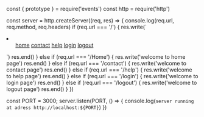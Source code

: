 const { prototype } = require('events')
const http = require('http')

const server = http.createServer((req, res) => {
  console.log(req.url, req.method, req.headers)
  if (req.url === '/') {
    res.write(`  
   <html lang="en">
  <head>
    <meta charset="UTF-8" />
    <meta name="viewport" content="width=device-width, initial-scale=1.0" />
    <title>Document</title>
  </head>
  <body>
    <head>
      <nav>
        <li>
          <ul>
            <a href="/Home">home</a>
            <a href="/contact">contact</a>
            <a href="/help">help</a>
            <a href="/login">login</a>
            <a href="/logout">logout</a>
          </ul>
        </li>
      </nav>
    </head>
  </body>
</html> `)
    res.end()
  }
  else if (req.url === '/Home') {
    res.write('welcome to home page')
    res.end()
  } else if (req.url === '/contact') {
    res.write('welcome to contact page')
    res.end()
  } else if (req.url === '/help') {
    res.write('welcome to help page')
    res.end()
  } else if (req.url === '/login') {
    res.write('welcome to login page')
    res.end()
  } else if (req.url === '/logout') {
    res.write('welcome to logout page')
    res.end()
  }
})

const PORT = 3000;
server.listen(PORT, () => {
  console.log(`server running at adress http://localhost:${PORT}`)
})
